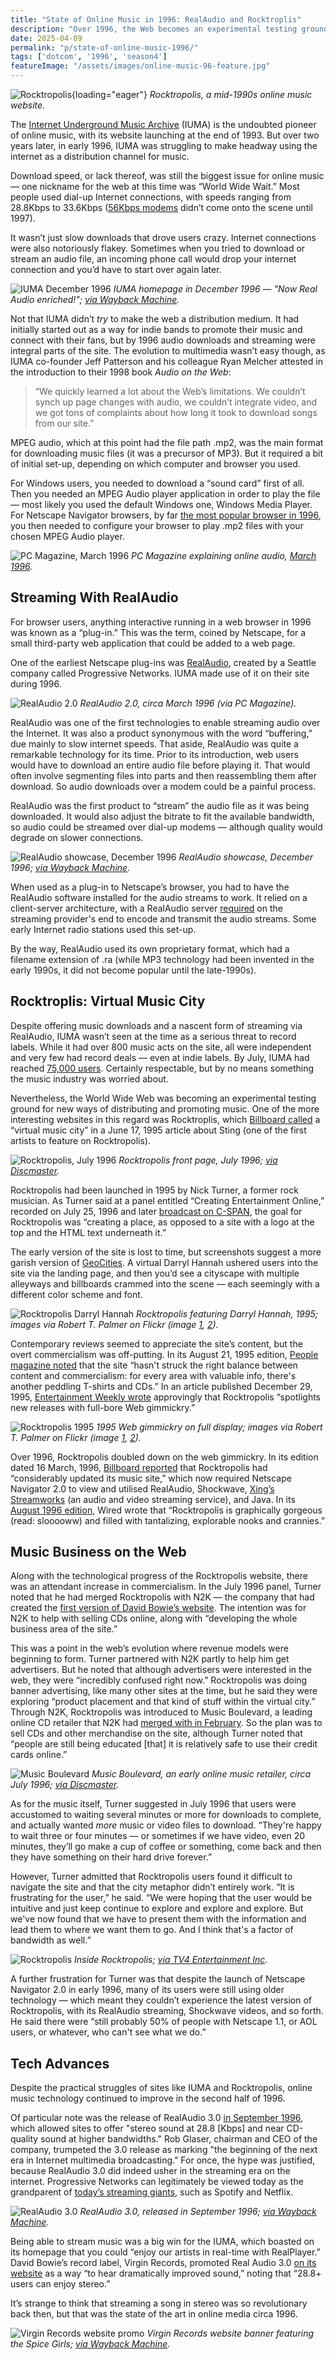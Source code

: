 ```yaml
---
title: "State of Online Music in 1996: RealAudio and Rocktroplis"
description: "Over 1996, the Web becomes an experimental testing ground for new ways of distributing and promoting music. RealAudio, Rocktropolis, Music Boulevard and IUMA are some of the leading sites."
date: 2025-04-09
permalink: "p/state-of-online-music-1996/"
tags: ['dotcom', '1996', 'season4']
featureImage: "/assets/images/online-music-96-feature.jpg"
---
```


![Rocktropolis](/assets/images/online-music-96-feature.jpg){loading="eager"}
*Rocktropolis, a mid-1990s online music website.*

The [Internet Underground Music Archive](/p/iuma-1994/) (IUMA) is the undoubted pioneer of online music, with its website launching at the end of 1993. But over two years later, in early 1996, IUMA was struggling to make headway using the internet as a distribution channel for music.

Download speed, or lack thereof, was still the biggest issue for online music — one nickname for the web at this time was “World Wide Wait.” Most people used dial-up Internet connections, with speeds ranging from 28.8Kbps to 33.6Kbps ([56Kbps modems](https://royal.pingdom.com/the-web-in-1996-1997/) didn’t come onto the scene until 1997). 

It wasn’t just slow downloads that drove users crazy. Internet connections were also notoriously flakey. Sometimes when you tried to download or stream an audio file, an incoming phone call would drop your internet connection and you’d have to start over again later. 

![IUMA December 1996](/assets/images/iuma-dec1996a.jpg)
*IUMA homepage in December 1996 — "Now Real Audio enriched!"; [via Wayback Machine](https://web.archive.org/web/19961219061645/http://www.iuma.com:80/).*

Not that IUMA didn’t *try* to make the web a distribution medium. It had initially started out as a way for indie bands to promote their music and connect with their fans, but by 1996 audio downloads and streaming were integral parts of the site. The evolution to multimedia wasn’t easy though, as IUMA co-founder Jeff Patterson and his colleague Ryan Melcher attested in the introduction to their 1998 book *Audio on the Web*:

> “We quickly learned a lot about the Web’s limitations. We couldn’t synch up page changes with audio, we couldn’t integrate video, and we got tons of complaints about how long it took to download songs from our site.”

MPEG audio, which at this point had the file path .mp2, was the main format for downloading music files (it was a precursor of MP3). But it required a bit of initial set-up, depending on which computer and browser you used. 

For Windows users, you needed to download a “sound card” first of all. Then you needed an MPEG Audio player application in order to play the file — most likely you used the default Windows one, Windows Media Player. For Netscape Navigator browsers, by far [the most popular browser in 1996](/p/1996-netscape-lays-the-groundwork-for-web-applications/), you then needed to configure your browser to play .mp2 files with your chosen MPEG Audio player.

![PC Magazine, March 1996](/assets/images/online-audio-march1996.jpg)
*PC Magazine explaining online audio, [March 1996](https://books.google.co.uk/books?id=E7p19YtI_Z4C&printsec=frontcover&source=gbs_ge_summary_r&cad=0#v=onepage&q&f=false).*

## Streaming With RealAudio

For browser users, anything interactive running in a web browser in 1996 was known as a “plug-in.” This was the term, coined by Netscape, for a small third-party web application that could be added to a web page. 

One of the earliest Netscape plug-ins was [RealAudio](https://web.archive.org/web/20120623012714/http://www.mcs.csueastbay.edu/~grewe/CS3520/HTML/WWWBrowsing/htmlapps.htm), created by a Seattle company called Progressive Networks. IUMA made use of it on their site during 1996.

![RealAudio 2.0](/assets/images/realaudio-20-march1996.jpg)
*RealAudio 2.0, circa March 1996 (via PC Magazine).*

RealAudio was one of the first technologies to enable streaming audio over the Internet. It was also a product synonymous with the word “buffering,” due mainly to slow internet speeds. That aside, RealAudio was quite a remarkable technology for its time. Prior to its introduction, web users would have to download an entire audio file before playing it. That would often involve segmenting files into parts and then reassembling them after download. So audio downloads over a modem could be a painful process. 

RealAudio was the first product to “stream” the audio file as it was being downloaded. It would also adjust the bitrate to fit the available bandwidth, so audio could be streamed over dial-up modems — although quality would degrade on slower connections. 

![RealAudio showcase, December 1996](/assets/images/realaudio-showcase-dec1996.jpg)
*RealAudio showcase, December 1996; [via Wayback Machine](https://web.archive.org/web/19961220175941/http://www.realaudio.com/hpproducts/ra3.0/index.html).*

When used as a plug-in to Netscape’s browser, you had to have the RealAudio software installed for the audio streams to work. It relied on a client-server architecture, with a RealAudio server [required](https://web.archive.org/web/19970711104010/http://www.real.com/prognet/) on the streaming provider's end to encode and transmit the audio streams. Some early Internet radio stations used this set-up. 

By the way, RealAudio used its own proprietary format, which had a filename extension of .ra (while MP3 technology had been invented in the early 1990s, it did not become popular until the late-1990s). 

## Rocktroplis: Virtual Music City

Despite offering music downloads and a nascent form of streaming via RealAudio, IUMA wasn’t seen at the time as a serious threat to record labels. While it had over 800 music acts on the site, all were independent and very few had record deals — even at indie labels. By July, IUMA had reached [75,000 users](https://web.archive.org/web/19961219062448/http://www.iuma.com/IUMA-2.0/pages/newfeat/). Certainly respectable, but by no means something the music industry was worried about. 

Nevertheless, the World Wide Web was becoming an experimental testing ground for new ways of distributing and promoting music. One of the more interesting websites in this regard was Rocktroplis, which [Billboard called](https://books.google.co.nz/books?id=8AsEAAAAMBAJ&lpg=PA58&ots=8ZTjFcWqsj&dq=rocktropolis.com%20website%20in%201996%20and%20founder%20nick%20turner&pg=PA58#v=onepage&q=rocktropolis&f=false) a “virtual music city” in a June 17, 1995 article about Sting (one of the first artists to feature on Rocktropolis).

![Rocktropolis, July 1996](/assets/images/rocktrop-800.jpg)
*Rocktropolis front page, July 1996; [via Discmaster](https://discmaster.textfiles.com/view/22241/CLUB9609.BIN/web/bilder/rocktrop.bmp).*

Rocktropolis had been launched in 1995 by Nick Turner, a former rock musician. As Turner said at a panel entitled “Creating Entertainment Online,” recorded on July 25, 1996 and later [broadcast on C-SPAN](https://www.c-span.org/video/?73883-1/creating-entertainment-online), the goal for Rocktropolis was “creating a place, as opposed to a site with a logo at the top and the HTML text underneath it.”

The early version of the site is lost to time, but screenshots suggest a more garish version of [GeoCities](/p/geocities-1995/). A virtual Darryl Hannah ushered users into the site via the landing page, and then you’d see a cityscape with multiple alleyways and billboards crammed into the scene — each seemingly with a different color scheme and font.

![Rocktropolis Darryl Hannah](/assets/images/rocktropolis-darryl-hannah.jpg)
*Rocktropolis featuring Darryl Hannah, 1995; images via Robert T. Palmer on Flickr (image [1](https://www.flickr.com/photos/fantasticplaces/5335087208/in/album-72157625647623257), [2](https://www.flickr.com/photos/fantasticplaces/5335087458/in/album-72157625647623257)).*

Contemporary reviews seemed to appreciate the site’s content, but the overt commercialism was off-putting. In its August 21, 1995 edition, [People magazine noted](https://web.archive.org/web/20150914020253/http://www.people.com/people/archive/article/0,,20101362,00.html) that the site “hasn't struck the right balance between content and commercialism: for every area with valuable info, there's another peddling T-shirts and CDs.” In an article published December 29, 1995, [Entertainment Weekly wrote](https://ew.com/article/1995/12/29/1995-best-worstmultimedia/) approvingly that Rocktropolis “spotlights new releases with full-bore Web gimmickry.” 

![Rocktropolis 1995](/assets/images/rocktropolis-1995-screenshots.jpg)
*1995 Web gimmickry on full display; images via Robert T. Palmer on Flickr (image [1](https://www.flickr.com/photos/fantasticplaces/5335086400/in/album-72157625647623257), [2](https://www.flickr.com/photos/fantasticplaces/5335087020/in/album-72157625647623257)).*

Over 1996, Rocktropolis doubled down on the web gimmickry. In its edition dated 16 March, 1996, [Billboard reported](https://books.google.co.nz/books?dq=rocktropolis.com+website+in+1996+and+founder+nick+turner&hl=en&id=YA8EAAAAMBAJ&lpg=PA84&ots=miDCqJIy2U&pg=PA84&sa=X&sig=ACfU3U2v46VI8om6u01yaBkD7v6-JjhoZg&source=bl&ved=2ahUKEwiHkOr1vs2EAxWMLUQIHYYPCDEQ6AF6BAgGEAE#v=onepage&q=rocktropolis.com%20website%20in%201996%20and%20founder%20nick%20turner&f=false) that Rocktropolis had “considerably updated its music site,” which now required Netscape Navigator 2.0 to view and utilised RealAudio, Shockwave, [Xing’s Streamworks](https://www.wired.com/1995/11/xing/) (an audio and video streaming service), and Java. In its [August 1996 edition](https://www.wired.com/1996/08/net-surf-42/), Wired wrote that “Rocktropolis is graphically gorgeous (read: slooooww) and filled with tantalizing, explorable nooks and crannies.”

## Music Business on the Web

Along with the technological progress of the Rocktropolis website, there was an attendant increase in commercialism. In the July 1996 panel, Turner noted that he had merged Rocktropolis with N2K — the company that had created the [first version of David Bowie’s website](/p/david-bowie-website-1995-1997/). The intention was for N2K to help with selling CDs online, along with “developing the whole business area of the site.”

This was a point in the web’s evolution where revenue models were beginning to form. Turner partnered with N2K partly to help him get advertisers. But he noted that although advertisers were interested in the web, they were “incredibly confused right now.” Rocktropolis was doing banner advertising, like many other sites at the time, but he said they were exploring “product placement and that kind of stuff within the virtual city.” Through N2K, Rocktropolis was introduced to Music Boulevard, a leading online CD retailer that N2K had [merged with in February](https://web.archive.org/web/20160305015154/http://www.thefreelibrary.com/NOW+OPEN!+MUSIC+BOULEVARD+AT+WWW.MUSICBLVD.COM+THE+INTERNET'S+LARGEST...-a017182281). So the plan was to sell CDs and other merchandise on the site, although Turner noted that “people are still being educated [that] it is relatively safe to use their credit cards online.”

![Music Boulevard](/assets/images/musicblv-july1996.jpg)
*Music Boulevard, an early online music retailer, circa July 1996; [via Discmaster](https://discmaster.textfiles.com/view/22241/CLUB9609.BIN/web/bilder/musicblv.bmp).*

As for the music itself, Turner suggested in July 1996 that users were accustomed to waiting several minutes or more for downloads to complete, and actually wanted *more* music or video files to download. “They're happy to wait three or four minutes — or sometimes if we have video, even 20 minutes, they’ll go make a cup of coffee or something, come back and then they have something on their hard drive forever.” 

However, Turner admitted that Rocktropolis users found it difficult to navigate the site and that the city metaphor didn’t entirely work. “It is frustrating for the user,” he said. “We were hoping that the user would be intuitive and just keep continue to explore and explore and explore. But we've now found that we have to present them with the information and lead them to where we want them to go. And I think that's a factor of bandwidth as well.”

![Rocktropolis](/assets/images/rocktropolis-detail.jpg)
*Inside Rocktropolis; [via TV4 Entertainment Inc](https://www.youtube.com/watch?v=ckuNjMpyOSY).*

A further frustration for Turner was that despite the launch of Netscape Navigator 2.0 in early 1996, many of its users were still using older technology — which meant they couldn’t experience the latest version of Rocktropolis, with its RealAudio streaming, Shockwave videos, and so forth. He said there were “still probably 50% of people with Netscape 1.1, or AOL users, or whatever, who can't see what we do.”

## Tech Advances

Despite the practical struggles of sites like IUMA and Rocktropolis, online music technology continued to improve in the second half of 1996. 

Of particular note was the release of RealAudio 3.0 [in September 1996](https://web.archive.org/web/19961220182550/http://www.realaudio.com/prognet/pr/3.0release.html), which allowed sites to offer "stereo sound at 28.8 [Kbps] and near CD-quality sound at higher bandwidths." Rob Glaser, chairman and CEO of the company, trumpeted the 3.0 release as marking "the beginning of the next era in Internet multimedia broadcasting." For once, the hype was justified, because RealAudio 3.0 did indeed usher in the streaming era on the internet. Progressive Networks can legitimately be viewed today as the grandparent of [today’s streaming giants](/p/2010s-decade-in-culture-tech/), such as Spotify and Netflix. 

![RealAudio 3.0](/assets/images/realaudio-3-1996.jpg)
*RealAudio 3.0, released in September 1996; [via Wayback Machine](https://web.archive.org/web/19961220181406/http://www.realaudio.com/products/player/index.html).*

Being able to stream music was a big win for the IUMA, which boasted on its homepage that you could “enjoy our artists in real-time with RealPlayer.” David Bowie’s record label, Virgin Records, promoted Real Audio 3.0 [on its website](https://web.archive.org/web/19970110040353/http://virginrecords.com/news.html) as a way “to hear dramatically improved sound,” noting that “28.8+ users can enjoy stereo.”

It’s strange to think that streaming a song in stereo was so revolutionary back then, but that was the state of the art in online media circa 1996.

![Virgin Records website promo](/assets/images/virgin-records-banner-1996.jpg)
*Virgin Records website banner featuring the Spice Girls; [via Wayback Machine](https://web.archive.org/web/19970110040353/http://virginrecords.com/news.html).*
